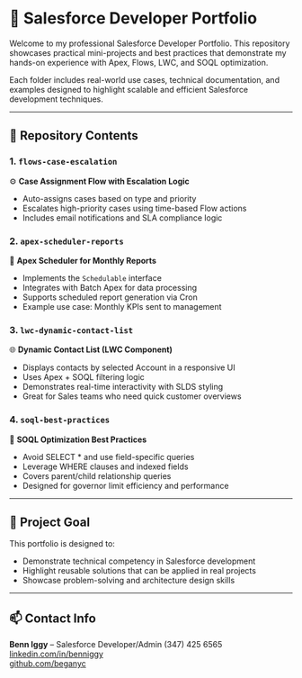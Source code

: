 # 🔧 Salesforce Developer Portfolio

Welcome to my professional Salesforce Developer Portfolio. This repository showcases practical mini-projects and best practices that demonstrate my hands-on experience with Apex, Flows, LWC, and SOQL optimization.

Each folder includes real-world use cases, technical documentation, and examples designed to highlight scalable and efficient Salesforce development techniques.

---

## 📁 Repository Contents

### 1. `flows-case-escalation`  
⚙️ **Case Assignment Flow with Escalation Logic**  
- Auto-assigns cases based on type and priority  
- Escalates high-priority cases using time-based Flow actions  
- Includes email notifications and SLA compliance logic

### 2. `apex-scheduler-reports`  
📆 **Apex Scheduler for Monthly Reports**  
- Implements the `Schedulable` interface  
- Integrates with Batch Apex for data processing  
- Supports scheduled report generation via Cron  
- Example use case: Monthly KPIs sent to management

### 3. `lwc-dynamic-contact-list`  
🌐 **Dynamic Contact List (LWC Component)**  
- Displays contacts by selected Account in a responsive UI  
- Uses Apex + SOQL filtering logic  
- Demonstrates real-time interactivity with SLDS styling  
- Great for Sales teams who need quick customer overviews

### 4. `soql-best-practices`  
🚀 **SOQL Optimization Best Practices**  
- Avoid SELECT * and use field-specific queries  
- Leverage WHERE clauses and indexed fields  
- Covers parent/child relationship queries  
- Designed for governor limit efficiency and performance

---

## 💼 Project Goal

This portfolio is designed to:
- Demonstrate technical competency in Salesforce development  
- Highlight reusable solutions that can be applied in real projects  
- Showcase problem-solving and architecture design skills

---

## 📫 Contact Info

**Benn Iggy** – Salesforce Developer/Admin
(347) 425 6565
[linkedin.com/in/benniggy](https://linkedin.com/in/benniggy)  
[github.com/beganyc](https://github.com/beganyc)

